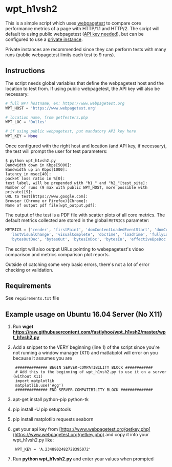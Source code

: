 # wpt_h1vsh2
This is a simple script which uses [webpagetest](https://www.webpagetest.org/) to compare core performance metrics of a page with HTTP/1.1 and HTTP/2. The script will default to using public webpagetest ([API key needed](https://www.webpagetest.org/getkey.php)), but can be configured to use a [private instance](https://sites.google.com/a/webpagetest.org/docs/private-instances).

Private instances are recommended since they can perform tests with many runs (public webpagetest limits each test to 9 runs).

## Instructions
The script needs global variables that define the webpagetest host and the location to test from.  If using public webpagetest, the API key will also be necessary:

```python
# full WPT hostname, ex: https://www.webpagetest.org
WPT_HOST = 'https://www.webpagetest.org'

# location name, from getTesters.php
WPT_LOC = 'Dulles'

# if using public webpagetest, put mandatory API key here
WPT_KEY = None
```

Once configured with the right host and location (and API key, if necessary), the test will prompt the user for test parameters:

```
$ python wpt_h1vsh2.py
Bandwidth down in Kbps[5000]:
Bandwidth up in Kbps[1000]:
latency in msec[40]:
packet loss ratio in %[0]:
test label, will be prepended with "h1_" and "h2_"[test_site]:
Number of runs (9 max with public WPT_HOST, more possible with private)[9]:
URL to test[https://www.google.com]:
Browser (Chrome or Firefox)[Chrome]:
Name of output pdf file[wpt_output.pdf]:
```

The output of the test is a PDF file with scatter plots of all core metrics.  The default metrics collected are stored in the global `METRICS` parameter:

```python
METRICS = ['render', 'firstPaint', 'domContentLoadedEventStart', 'domContentLoadedEventEnd',
  'lastVisualChange', 'visualComplete', 'docTime', 'loadTime', 'fullyLoaded', 'SpeedIndex',
  'bytesOutDoc', 'bytesOut', 'bytesInDoc', 'bytesIn', 'effectiveBpsDoc', 'effectiveBps']
```

The script will also output URLs pointing to webepagetest's video comparison and metrics comparison plot reports.

Outside of catching some very basic errors, there's not a lot of error checking or validation.

## Requirements
See `requirements.txt` file

## Example usage on Ubuntu 16.04 Server (No X11)

1. Run **wget https://raw.githubusercontent.com/fastlyhoo/wpt_h1vsh2/master/wpt_h1vsh2.py**
2. Add a snippet to the VERY beginning (line 1) of the script since you're not running a window manager (X11) and matlabplot will error on you because it assumes you are

        ############## BEGIN SERVER-COMPATIBILITY BLOCK ############
        # Add this to the beginning of wpt_h1vsh2.py to use it on a server (without X11)
        import matplotlib
        matplotlib.use('Agg')
        ############## END SERVER-COMPATIBILITY BLOCK ##############

3. apt-get install python-pip python-tk
4. pip install -U pip setuptools
5. pip install matplotlib requests seaborn
6. get your api key from [https://www.webpagetest.org/getkey.php](https://www.webpagetest.org/getkey.php) and copy it into your wpt_h1vsh2.py like:

        WPT_KEY = 'A.2348902482728395072'

7. Run **python wpt_h1vsh2.py** and enter your values when prompted
